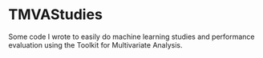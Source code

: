 TMVAStudies
===========

Some code I wrote to easily do machine learning studies and performance evaluation using the Toolkit for Multivariate Analysis.


